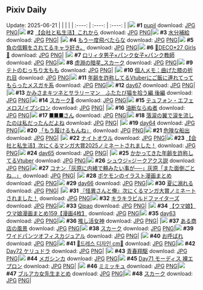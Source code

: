 ## Pixiv Daily
Update: 2025-06-21
|      |      |      |
| :----: | :----: | :----: |
|![](https://pixiv.microyu.workers.dev/c/240x480/img-master/img/2025/06/19/00/00/11/131715282_p0_master1200.jpg) **#1** [pupil](https://www.pixiv.net/artworks/131715282) download: [JPG](https://pixiv.microyu.workers.dev/img-original/img/2025/06/19/00/00/11/131715282_p0.jpg) [PNG](https://pixiv.microyu.workers.dev/img-original/img/2025/06/19/00/00/11/131715282_p0.png)|![](https://pixiv.microyu.workers.dev/c/240x480/img-master/img/2025/06/20/12/00/25/131762792_p0_master1200.jpg) **#2** [【会社と私生活】これから](https://www.pixiv.net/artworks/131762792) download: [JPG](https://pixiv.microyu.workers.dev/img-original/img/2025/06/20/12/00/25/131762792_p0.jpg) [PNG](https://pixiv.microyu.workers.dev/img-original/img/2025/06/20/12/00/25/131762792_p0.png)|![](https://pixiv.microyu.workers.dev/c/240x480/img-master/img/2025/06/19/20/30/01/131740799_p0_master1200.jpg) **#3** [水分補給](https://www.pixiv.net/artworks/131740799) download: [JPG](https://pixiv.microyu.workers.dev/img-original/img/2025/06/19/20/30/01/131740799_p0.jpg) [PNG](https://pixiv.microyu.workers.dev/img-original/img/2025/06/19/20/30/01/131740799_p0.png)|
|![](https://pixiv.microyu.workers.dev/c/240x480/img-master/img/2025/06/20/07/30/04/131758416_p0_master1200.jpg) **#4** [もう一度飛べたらな](https://www.pixiv.net/artworks/131758416) download: [JPG](https://pixiv.microyu.workers.dev/img-original/img/2025/06/20/07/30/04/131758416_p0.jpg) [PNG](https://pixiv.microyu.workers.dev/img-original/img/2025/06/20/07/30/04/131758416_p0.png)|![](https://pixiv.microyu.workers.dev/c/240x480/img-master/img/2025/06/20/09/01/31/131747432_p0_master1200.jpg) **#5** [負の信頼をされてるキャラ好き。](https://www.pixiv.net/artworks/131747432) download: [JPG](https://pixiv.microyu.workers.dev/img-original/img/2025/06/20/09/01/31/131747432_p0.jpg) [PNG](https://pixiv.microyu.workers.dev/img-original/img/2025/06/20/09/01/31/131747432_p0.png)|![](https://pixiv.microyu.workers.dev/c/240x480/img-master/img/2025/06/20/00/00/12/131749513_p0_master1200.jpg) **#6** [💜DECO*27 Girls🩷](https://www.pixiv.net/artworks/131749513) download: [JPG](https://pixiv.microyu.workers.dev/img-original/img/2025/06/20/00/00/12/131749513_p0.jpg) [PNG](https://pixiv.microyu.workers.dev/img-original/img/2025/06/20/00/00/12/131749513_p0.png)|
|![](https://pixiv.microyu.workers.dev/c/240x480/img-master/img/2025/06/20/11/30/09/131762213_p0_master1200.jpg) **#7** [ロリィタ男子×パンク女子×パンク教師](https://www.pixiv.net/artworks/131762213) download: [JPG](https://pixiv.microyu.workers.dev/img-original/img/2025/06/20/11/30/09/131762213_p0.jpg) [PNG](https://pixiv.microyu.workers.dev/img-original/img/2025/06/20/11/30/09/131762213_p0.png)|![](https://pixiv.microyu.workers.dev/c/240x480/img-master/img/2025/06/19/00/19/08/131716466_p0_master1200.jpg) **#8** [虚淵の暗星_スカーク](https://www.pixiv.net/artworks/131716466) download: [JPG](https://pixiv.microyu.workers.dev/img-original/img/2025/06/19/00/19/08/131716466_p0.jpg) [PNG](https://pixiv.microyu.workers.dev/img-original/img/2025/06/19/00/19/08/131716466_p0.png)|![](https://pixiv.microyu.workers.dev/c/240x480/img-master/img/2025/06/19/00/00/11/131715276_p0_master1200.jpg) **#9** [テトのむっちり太もも](https://www.pixiv.net/artworks/131715276) download: [JPG](https://pixiv.microyu.workers.dev/img-original/img/2025/06/19/00/00/11/131715276_p0.jpg) [PNG](https://pixiv.microyu.workers.dev/img-original/img/2025/06/19/00/00/11/131715276_p0.png)|
|![](https://pixiv.microyu.workers.dev/c/240x480/img-master/img/2025/06/19/06/00/07/131722873_p0_master1200.jpg) **#10** [個人メモ：曲げた膝の折れ目](https://www.pixiv.net/artworks/131722873) download: [JPG](https://pixiv.microyu.workers.dev/img-original/img/2025/06/19/06/00/07/131722873_p0.jpg) [PNG](https://pixiv.microyu.workers.dev/img-original/img/2025/06/19/06/00/07/131722873_p0.png)|![](https://pixiv.microyu.workers.dev/c/240x480/img-master/img/2025/06/19/21/13/26/131742692_p0_master1200.jpg) **#11** [年齢を詐称してるVtuberにご飯に連れてってもらったメスガキ系](https://www.pixiv.net/artworks/131742692) download: [JPG](https://pixiv.microyu.workers.dev/img-original/img/2025/06/19/21/13/26/131742692_p0.jpg) [PNG](https://pixiv.microyu.workers.dev/img-original/img/2025/06/19/21/13/26/131742692_p0.png)|![](https://pixiv.microyu.workers.dev/c/240x480/img-master/img/2025/06/19/02/45/32/131720402_p0_master1200.jpg) **#12** [day67](https://www.pixiv.net/artworks/131720402) download: [JPG](https://pixiv.microyu.workers.dev/img-original/img/2025/06/19/02/45/32/131720402_p0.jpg) [PNG](https://pixiv.microyu.workers.dev/img-original/img/2025/06/19/02/45/32/131720402_p0.png)|
|![](https://pixiv.microyu.workers.dev/c/240x480/img-master/img/2025/06/20/12/01/38/131762888_p0_master1200.jpg) **#13** [かみさまキツネとサラリーマン　ふたたび猫を拾う編 後編](https://www.pixiv.net/artworks/131762888) download: [JPG](https://pixiv.microyu.workers.dev/img-original/img/2025/06/20/12/01/38/131762888_p0.jpg) [PNG](https://pixiv.microyu.workers.dev/img-original/img/2025/06/20/12/01/38/131762888_p0.png)|![](https://pixiv.microyu.workers.dev/c/240x480/img-master/img/2025/06/19/01/02/47/131717936_p0_master1200.jpg) **#14** [スカーク🎨](https://www.pixiv.net/artworks/131717936) download: [JPG](https://pixiv.microyu.workers.dev/img-original/img/2025/06/19/01/02/47/131717936_p0.jpg) [PNG](https://pixiv.microyu.workers.dev/img-original/img/2025/06/19/01/02/47/131717936_p0.png)|![](https://pixiv.microyu.workers.dev/c/240x480/img-master/img/2025/06/20/00/00/22/131749597_p0_master1200.jpg) **#15** [テュフォン・エフェメロス/イプシロン](https://www.pixiv.net/artworks/131749597) download: [JPG](https://pixiv.microyu.workers.dev/img-original/img/2025/06/20/00/00/22/131749597_p0.jpg) [PNG](https://pixiv.microyu.workers.dev/img-original/img/2025/06/20/00/00/22/131749597_p0.png)|
|![](https://pixiv.microyu.workers.dev/c/240x480/img-master/img/2025/06/20/19/40/27/131773585_p0_master1200.jpg) **#16** [油断ならぬ者](https://www.pixiv.net/artworks/131773585) download: [JPG](https://pixiv.microyu.workers.dev/img-original/img/2025/06/20/19/40/27/131773585_p0.jpg) [PNG](https://pixiv.microyu.workers.dev/img-original/img/2025/06/20/19/40/27/131773585_p0.png)|![](https://pixiv.microyu.workers.dev/c/240x480/img-master/img/2025/06/20/11/12/32/131761930_p0_master1200.jpg) **#17** [■■■さん](https://www.pixiv.net/artworks/131761930) download: [JPG](https://pixiv.microyu.workers.dev/img-original/img/2025/06/20/11/12/32/131761930_p0.jpg) [PNG](https://pixiv.microyu.workers.dev/img-original/img/2025/06/20/11/12/32/131761930_p0.png)|![](https://pixiv.microyu.workers.dev/c/240x480/img-master/img/2025/06/19/21/17/09/131742860_p0_master1200.jpg) **#18** [落涙の翼で涙を流したのは私だったんだよね](https://www.pixiv.net/artworks/131742860) download: [JPG](https://pixiv.microyu.workers.dev/img-original/img/2025/06/19/21/17/09/131742860_p0.jpg) [PNG](https://pixiv.microyu.workers.dev/img-original/img/2025/06/19/21/17/09/131742860_p0.png)|
|![](https://pixiv.microyu.workers.dev/c/240x480/img-master/img/2025/06/19/02/43/06/131720353_p0_master1200.jpg) **#19** [day64](https://www.pixiv.net/artworks/131720353) download: [JPG](https://pixiv.microyu.workers.dev/img-original/img/2025/06/19/02/43/06/131720353_p0.jpg) [PNG](https://pixiv.microyu.workers.dev/img-original/img/2025/06/19/02/43/06/131720353_p0.png)|![](https://pixiv.microyu.workers.dev/c/240x480/img-master/img/2025/06/19/00/00/10/131715269_p0_master1200.jpg) **#20** [「もう履けるもんね」](https://www.pixiv.net/artworks/131715269) download: [JPG](https://pixiv.microyu.workers.dev/img-original/img/2025/06/19/00/00/10/131715269_p0.jpg) [PNG](https://pixiv.microyu.workers.dev/img-original/img/2025/06/19/00/00/10/131715269_p0.png)|![](https://pixiv.microyu.workers.dev/c/240x480/img-master/img/2025/06/19/00/00/22/131715371_p0_master1200.jpg) **#21** [危険な船出](https://www.pixiv.net/artworks/131715371) download: [JPG](https://pixiv.microyu.workers.dev/img-original/img/2025/06/19/00/00/22/131715371_p0.jpg) [PNG](https://pixiv.microyu.workers.dev/img-original/img/2025/06/19/00/00/22/131715371_p0.png)|
|![](https://pixiv.microyu.workers.dev/c/240x480/img-master/img/2025/06/20/07/02/14/131757972_p0_master1200.jpg) **#22** [ナイトオウル](https://www.pixiv.net/artworks/131757972) download: [JPG](https://pixiv.microyu.workers.dev/img-original/img/2025/06/20/07/02/14/131757972_p0.jpg) [PNG](https://pixiv.microyu.workers.dev/img-original/img/2025/06/20/07/02/14/131757972_p0.png)|![](https://pixiv.microyu.workers.dev/c/240x480/img-master/img/2025/06/20/11/30/02/131762204_p0_master1200.jpg) **#23** [【会社と私生活】次にくるマンガ大賞2025ノミネートされました！](https://www.pixiv.net/artworks/131762204) download: [JPG](https://pixiv.microyu.workers.dev/img-original/img/2025/06/20/11/30/02/131762204_p0.jpg) [PNG](https://pixiv.microyu.workers.dev/img-original/img/2025/06/20/11/30/02/131762204_p0.png)|![](https://pixiv.microyu.workers.dev/c/240x480/img-master/img/2025/06/19/02/43/54/131720369_p0_master1200.jpg) **#24** [day65](https://www.pixiv.net/artworks/131720369) download: [JPG](https://pixiv.microyu.workers.dev/img-original/img/2025/06/19/02/43/54/131720369_p0.jpg) [PNG](https://pixiv.microyu.workers.dev/img-original/img/2025/06/19/02/43/54/131720369_p0.png)|
|![](https://pixiv.microyu.workers.dev/c/240x480/img-master/img/2025/06/20/21/11/42/131777410_p0_master1200.jpg) **#25** [かかってきた年齢を詐称してるVtuber](https://www.pixiv.net/artworks/131777410) download: [JPG](https://pixiv.microyu.workers.dev/img-original/img/2025/06/20/21/11/42/131777410_p0.jpg) [PNG](https://pixiv.microyu.workers.dev/img-original/img/2025/06/20/21/11/42/131777410_p0.png)|![](https://pixiv.microyu.workers.dev/c/240x480/img-master/img/2025/06/20/00/00/03/131749449_p0_master1200.jpg) **#26** [シュウジ=ジークアクス説](https://www.pixiv.net/artworks/131749449) download: [JPG](https://pixiv.microyu.workers.dev/img-original/img/2025/06/20/00/00/03/131749449_p0.jpg) [PNG](https://pixiv.microyu.workers.dev/img-original/img/2025/06/20/00/00/03/131749449_p0.png)|![](https://pixiv.microyu.workers.dev/c/240x480/img-master/img/2025/06/19/18/16/48/131736293_p0_master1200.jpg) **#27** [コナン「灰原に内緒で頼みたい事が──」灰原「また面倒ごとね…」](https://www.pixiv.net/artworks/131736293) download: [JPG](https://pixiv.microyu.workers.dev/img-original/img/2025/06/19/18/16/48/131736293_p0.jpg) [PNG](https://pixiv.microyu.workers.dev/img-original/img/2025/06/19/18/16/48/131736293_p0.png)|
|![](https://pixiv.microyu.workers.dev/c/240x480/img-master/img/2025/06/20/00/01/03/131749768_p0_master1200.jpg) **#28** [ポケモンのイラスト漫画まとめ](https://www.pixiv.net/artworks/131749768) download: [JPG](https://pixiv.microyu.workers.dev/img-original/img/2025/06/20/00/01/03/131749768_p0.jpg) [PNG](https://pixiv.microyu.workers.dev/img-original/img/2025/06/20/00/01/03/131749768_p0.png)|![](https://pixiv.microyu.workers.dev/c/240x480/img-master/img/2025/06/19/02/44/41/131720383_p0_master1200.jpg) **#29** [day66](https://www.pixiv.net/artworks/131720383) download: [JPG](https://pixiv.microyu.workers.dev/img-original/img/2025/06/19/02/44/41/131720383_p0.jpg) [PNG](https://pixiv.microyu.workers.dev/img-original/img/2025/06/19/02/44/41/131720383_p0.png)|![](https://pixiv.microyu.workers.dev/c/240x480/img-master/img/2025/06/19/00/00/12/131715289_p0_master1200.jpg) **#30** [夏に溺れる](https://www.pixiv.net/artworks/131715289) download: [JPG](https://pixiv.microyu.workers.dev/img-original/img/2025/06/19/00/00/12/131715289_p0.jpg) [PNG](https://pixiv.microyu.workers.dev/img-original/img/2025/06/19/00/00/12/131715289_p0.png)|
|![](https://pixiv.microyu.workers.dev/c/240x480/img-master/img/2025/06/20/20/34/36/131775663_p0_master1200.jpg) **#31** [『怪異さんと俺』次にくるマンガ大賞ノミネートされました！](https://www.pixiv.net/artworks/131775663) download: [JPG](https://pixiv.microyu.workers.dev/img-original/img/2025/06/20/20/34/36/131775663_p0.jpg) [PNG](https://pixiv.microyu.workers.dev/img-original/img/2025/06/20/20/34/36/131775663_p0.png)|![](https://pixiv.microyu.workers.dev/c/240x480/img-master/img/2025/06/19/03/22/53/131720926_p0_master1200.jpg) **#32** [キラキラビルドファイターズ](https://www.pixiv.net/artworks/131720926) download: [JPG](https://pixiv.microyu.workers.dev/img-original/img/2025/06/19/03/22/53/131720926_p0.jpg) [PNG](https://pixiv.microyu.workers.dev/img-original/img/2025/06/19/03/22/53/131720926_p0.png)|![](https://pixiv.microyu.workers.dev/c/240x480/img-master/img/2025/06/19/00/00/51/131715482_p0_master1200.jpg) **#33** [Qipao](https://www.pixiv.net/artworks/131715482) download: [JPG](https://pixiv.microyu.workers.dev/img-original/img/2025/06/19/00/00/51/131715482_p0.jpg) [PNG](https://pixiv.microyu.workers.dev/img-original/img/2025/06/19/00/00/51/131715482_p0.png)|
|![](https://pixiv.microyu.workers.dev/c/240x480/img-master/img/2025/06/20/00/00/31/131749649_p0_master1200.jpg) **#34** [【ウマ娘】ウマ娘漫画まとめ159【漫画4枚】](https://www.pixiv.net/artworks/131749649) download: [JPG](https://pixiv.microyu.workers.dev/img-original/img/2025/06/20/00/00/31/131749649_p0.jpg) [PNG](https://pixiv.microyu.workers.dev/img-original/img/2025/06/20/00/00/31/131749649_p0.png)|![](https://pixiv.microyu.workers.dev/c/240x480/img-master/img/2025/06/19/02/42/15/131720338_p0_master1200.jpg) **#35** [day63](https://www.pixiv.net/artworks/131720338) download: [JPG](https://pixiv.microyu.workers.dev/img-original/img/2025/06/19/02/42/15/131720338_p0.jpg) [PNG](https://pixiv.microyu.workers.dev/img-original/img/2025/06/19/02/42/15/131720338_p0.png)|![](https://pixiv.microyu.workers.dev/c/240x480/img-master/img/2025/06/19/02/37/24/131720248_p0_master1200.jpg) **#36** [推し活女神](https://www.pixiv.net/artworks/131720248) download: [JPG](https://pixiv.microyu.workers.dev/img-original/img/2025/06/19/02/37/24/131720248_p0.jpg) [PNG](https://pixiv.microyu.workers.dev/img-original/img/2025/06/19/02/37/24/131720248_p0.png)|
|![](https://pixiv.microyu.workers.dev/c/240x480/img-master/img/2025/06/19/00/00/12/131715285_p0_master1200.jpg) **#37** [ある商店の風景](https://www.pixiv.net/artworks/131715285) download: [JPG](https://pixiv.microyu.workers.dev/img-original/img/2025/06/19/00/00/12/131715285_p0.jpg) [PNG](https://pixiv.microyu.workers.dev/img-original/img/2025/06/19/00/00/12/131715285_p0.png)|![](https://pixiv.microyu.workers.dev/c/240x480/img-master/img/2025/06/19/00/00/14/131715307_p0_master1200.jpg) **#38** [スカーク](https://www.pixiv.net/artworks/131715307) download: [JPG](https://pixiv.microyu.workers.dev/img-original/img/2025/06/19/00/00/14/131715307_p0.jpg) [PNG](https://pixiv.microyu.workers.dev/img-original/img/2025/06/19/00/00/14/131715307_p0.png)|![](https://pixiv.microyu.workers.dev/c/240x480/img-master/img/2025/06/19/06/11/07/131723083_p0_master1200.jpg) **#39** [ワイドパンツオフィスカジュアル](https://www.pixiv.net/artworks/131723083) download: [JPG](https://pixiv.microyu.workers.dev/img-original/img/2025/06/19/06/11/07/131723083_p0.jpg) [PNG](https://pixiv.microyu.workers.dev/img-original/img/2025/06/19/06/11/07/131723083_p0.png)|
|![](https://pixiv.microyu.workers.dev/c/240x480/img-master/img/2025/06/19/00/00/09/131715257_p0_master1200.jpg) **#40** [お呼ばれ](https://www.pixiv.net/artworks/131715257) download: [JPG](https://pixiv.microyu.workers.dev/img-original/img/2025/06/19/00/00/09/131715257_p0.jpg) [PNG](https://pixiv.microyu.workers.dev/img-original/img/2025/06/19/00/00/09/131715257_p0.png)|![](https://pixiv.microyu.workers.dev/c/240x480/img-master/img/2025/06/19/20/47/25/131741458_p0_master1200.jpg) **#41** [💖드레스 디자인 cm💖](https://www.pixiv.net/artworks/131741458) download: [JPG](https://pixiv.microyu.workers.dev/img-original/img/2025/06/19/20/47/25/131741458_p0.jpg) [PNG](https://pixiv.microyu.workers.dev/img-original/img/2025/06/19/20/47/25/131741458_p0.png)|![](https://pixiv.microyu.workers.dev/c/240x480/img-master/img/2025/06/20/00/00/18/131749572_p0_master1200.jpg) **#42** [Day72 ケリュドラ](https://www.pixiv.net/artworks/131749572) download: [JPG](https://pixiv.microyu.workers.dev/img-original/img/2025/06/20/00/00/18/131749572_p0.jpg) [PNG](https://pixiv.microyu.workers.dev/img-original/img/2025/06/20/00/00/18/131749572_p0.png)|
|![](https://pixiv.microyu.workers.dev/c/240x480/img-master/img/2025/06/20/19/36/17/131773449_p0_master1200.jpg) **#43** [青春翔駆](https://www.pixiv.net/artworks/131773449) download: [JPG](https://pixiv.microyu.workers.dev/img-original/img/2025/06/20/19/36/17/131773449_p0.jpg) [PNG](https://pixiv.microyu.workers.dev/img-original/img/2025/06/20/19/36/17/131773449_p0.png)|![](https://pixiv.microyu.workers.dev/c/240x480/img-master/img/2025/06/19/11/00/43/131727539_p0_master1200.jpg) **#44** [メガシンカ](https://www.pixiv.net/artworks/131727539) download: [JPG](https://pixiv.microyu.workers.dev/img-original/img/2025/06/19/11/00/43/131727539_p0.jpg) [PNG](https://pixiv.microyu.workers.dev/img-original/img/2025/06/19/11/00/43/131727539_p0.png)|![](https://pixiv.microyu.workers.dev/c/240x480/img-master/img/2025/06/19/00/00/06/131715236_p0_master1200.jpg) **#45** [Day71 モーディス 裸エプロン](https://www.pixiv.net/artworks/131715236) download: [JPG](https://pixiv.microyu.workers.dev/img-original/img/2025/06/19/00/00/06/131715236_p0.jpg) [PNG](https://pixiv.microyu.workers.dev/img-original/img/2025/06/19/00/00/06/131715236_p0.png)|
|![](https://pixiv.microyu.workers.dev/c/240x480/img-master/img/2025/06/20/22/22/25/131780399_p0_master1200.jpg) **#46** [ミミッキュ](https://www.pixiv.net/artworks/131780399) download: [JPG](https://pixiv.microyu.workers.dev/img-original/img/2025/06/20/22/22/25/131780399_p0.jpg) [PNG](https://pixiv.microyu.workers.dev/img-original/img/2025/06/20/22/22/25/131780399_p0.png)|![](https://pixiv.microyu.workers.dev/c/240x480/img-master/img/2025/06/19/11/20/18/131727854_p0_master1200.jpg) **#47** [ブルアカ女先生まとめ](https://www.pixiv.net/artworks/131727854) download: [JPG](https://pixiv.microyu.workers.dev/img-original/img/2025/06/19/11/20/18/131727854_p0.jpg) [PNG](https://pixiv.microyu.workers.dev/img-original/img/2025/06/19/11/20/18/131727854_p0.png)|![](https://pixiv.microyu.workers.dev/c/240x480/img-master/img/2025/06/20/13/57/00/131765057_p0_master1200.jpg) **#48** [スカーク](https://www.pixiv.net/artworks/131765057) download: [JPG](https://pixiv.microyu.workers.dev/img-original/img/2025/06/20/13/57/00/131765057_p0.jpg) [PNG](https://pixiv.microyu.workers.dev/img-original/img/2025/06/20/13/57/00/131765057_p0.png)|
